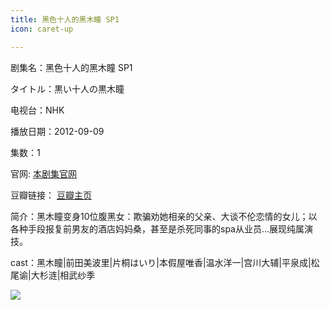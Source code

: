 ```yaml
---
title: 黑色十人的黑木瞳 SP1
icon: caret-up

---
```


剧集名：黑色十人的黑木瞳 SP1

タイトル：黒い十人の黒木瞳

电视台：NHK

播放日期：2012-09-09

集数：1

官网: [本剧集官网](https://www2.nhk.or.jp/archives/movies/?id=D0009050042_00000)

豆瓣链接： [豆瓣主页](https://movie.douban.com/subject/20433436/)


简介：黑木瞳变身10位腹黑女：欺骗劝她相亲的父亲、大谈不伦恋情的女儿；以各种手段报复前男友的酒店妈妈桑，甚至是杀死同事的spa从业员…展现纯属演技。 ​​​

cast：黑木瞳|前田美波里|片桐はいり|本假屋唯香|温水洋一|宫川大辅|平泉成|松尾谕|大杉涟|相武纱季

![](https://listpic.tsgsanjiao.com/sp/2012/2012hssr.jpg)